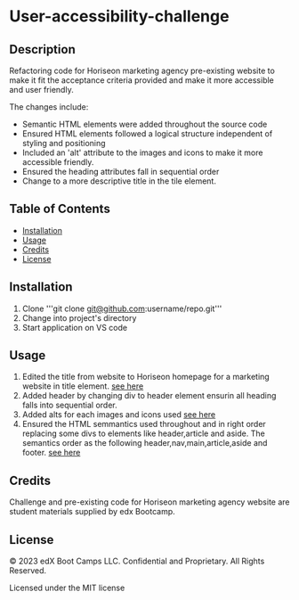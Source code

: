 # User-accessibility-challenge

## Description

Refactoring code for Horiseon marketing agency pre-existing website to make it fit the acceptance criteria provided and make it more accessible and user friendly. 

The changes include:
* Semantic HTML elements were added throughout the source code
* Ensured HTML elements followed a logical structure independent of styling and positioning
* Included an 'alt' attribute to the images and icons to make it more accessible friendly.
* Ensured the heading attributes fall in sequential order
* Change to a more descriptive title in the tile element.

## Table of Contents

* [Installation](#installation)
* [Usage](#usage)
* [Credits](#credits)
* [License](#license)


## Installation

1) Clone '''git clone git@github.com:username/repo.git'''
2) Change into project's directory
3) Start application on VS code


## Usage 

1) Edited the title from website to Horiseon homepage for a marketing website in title element.
[see here](assets/title.png)
2) Added header by changing div to header element ensurin all heading falls into sequential order.
3) Added alts for each images and icons used
[see here](assets/code-1.png)
4) Ensured the HTML semmantics used throughout and in right order replacing some divs to elements like header,article and aside. The semantics order as the following header,nav,main,article,aside and footer.
[see here](assets/code-2.png)

## Credits

Challenge and pre-existing code for Horiseon marketing agency website are student materials supplied by edx Bootcamp.



## License

© 2023 edX Boot Camps LLC. Confidential and Proprietary. All Rights Reserved.

Licensed under the MIT license


















